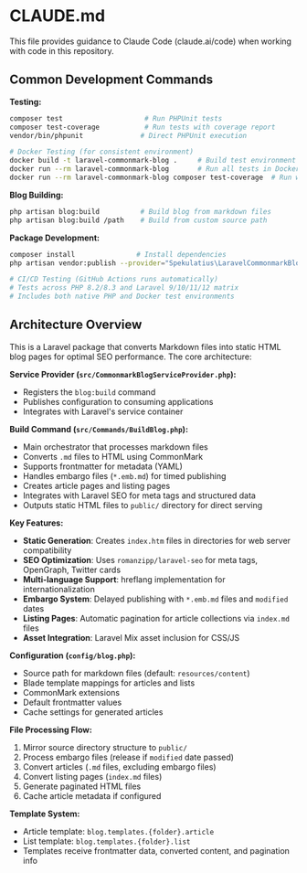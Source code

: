 # CLAUDE.md

This file provides guidance to Claude Code (claude.ai/code) when working with code in this repository.

## Common Development Commands

**Testing:**
```bash
composer test                    # Run PHPUnit tests
composer test-coverage           # Run tests with coverage report
vendor/bin/phpunit              # Direct PHPUnit execution

# Docker Testing (for consistent environment)
docker build -t laravel-commonmark-blog .     # Build test environment
docker run --rm laravel-commonmark-blog       # Run all tests in Docker
docker run --rm laravel-commonmark-blog composer test-coverage  # Run with coverage
```

**Blog Building:**
```bash
php artisan blog:build          # Build blog from markdown files
php artisan blog:build /path    # Build from custom source path
```

**Package Development:**
```bash
composer install               # Install dependencies
php artisan vendor:publish --provider="Spekulatius\LaravelCommonmarkBlog\CommonmarkBlogServiceProvider" --tag="blog-config"  # Publish config

# CI/CD Testing (GitHub Actions runs automatically)
# Tests across PHP 8.2/8.3 and Laravel 9/10/11/12 matrix
# Includes both native PHP and Docker test environments
```

## Architecture Overview

This is a Laravel package that converts Markdown files into static HTML blog pages for optimal SEO performance. The core architecture:

**Service Provider (`src/CommonmarkBlogServiceProvider.php`):**
- Registers the `blog:build` command
- Publishes configuration to consuming applications
- Integrates with Laravel's service container

**Build Command (`src/Commands/BuildBlog.php`):**
- Main orchestrator that processes markdown files
- Converts `.md` files to HTML using CommonMark
- Supports frontmatter for metadata (YAML)
- Handles embargo files (`*.emb.md`) for timed publishing
- Creates article pages and listing pages
- Integrates with Laravel SEO for meta tags and structured data
- Outputs static HTML files to `public/` directory for direct serving

**Key Features:**
- **Static Generation**: Creates `index.htm` files in directories for web server compatibility
- **SEO Optimization**: Uses `romanzipp/laravel-seo` for meta tags, OpenGraph, Twitter cards
- **Multi-language Support**: hreflang implementation for internationalization
- **Embargo System**: Delayed publishing with `*.emb.md` files and `modified` dates
- **Listing Pages**: Automatic pagination for article collections via `index.md` files
- **Asset Integration**: Laravel Mix asset inclusion for CSS/JS

**Configuration (`config/blog.php`):**
- Source path for markdown files (default: `resources/content`)
- Blade template mappings for articles and lists
- CommonMark extensions
- Default frontmatter values
- Cache settings for generated articles

**File Processing Flow:**
1. Mirror source directory structure to `public/`
2. Process embargo files (release if `modified` date passed)
3. Convert articles (`.md` files, excluding embargo files)
4. Convert listing pages (`index.md` files)
5. Generate paginated HTML files
6. Cache article metadata if configured

**Template System:**
- Article template: `blog.templates.{folder}.article` 
- List template: `blog.templates.{folder}.list`
- Templates receive frontmatter data, converted content, and pagination info